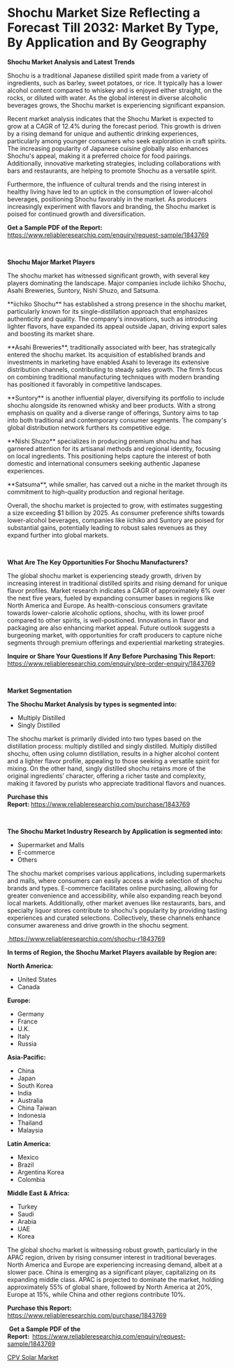 <p><h1>Shochu Market Size Reflecting a Forecast Till 2032: Market By Type, By Application and By Geography</h1></p><p><strong>Shochu Market Analysis and Latest Trends</strong></p>
<p><p>Shochu is a traditional Japanese distilled spirit made from a variety of ingredients, such as barley, sweet potatoes, or rice. It typically has a lower alcohol content compared to whiskey and is enjoyed either straight, on the rocks, or diluted with water. As the global interest in diverse alcoholic beverages grows, the Shochu market is experiencing significant expansion.</p><p>Recent market analysis indicates that the Shochu Market is expected to grow at a CAGR of 12.4% during the forecast period. This growth is driven by a rising demand for unique and authentic drinking experiences, particularly among younger consumers who seek exploration in craft spirits. The increasing popularity of Japanese cuisine globally also enhances Shochu's appeal, making it a preferred choice for food pairings. Additionally, innovative marketing strategies, including collaborations with bars and restaurants, are helping to promote Shochu as a versatile spirit.</p><p>Furthermore, the influence of cultural trends and the rising interest in healthy living have led to an uptick in the consumption of lower-alcohol beverages, positioning Shochu favorably in the market. As producers increasingly experiment with flavors and branding, the Shochu market is poised for continued growth and diversification.</p></p>
<p><strong>Get a Sample PDF of the Report:&nbsp;</strong> <a href="https://www.reliableresearchiq.com/enquiry/request-sample/1843769?utm_campaign=2267&utm_medium=2&utm_source=Github&utm_content=ia&utm_term=15022025&utm_id=shochu">https://www.reliableresearchiq.com/enquiry/request-sample/1843769</a></p>
<p>&nbsp;</p>
<p><strong>Shochu Major Market Players</strong></p>
<p><p>The shochu market has witnessed significant growth, with several key players dominating the landscape. Major companies include iichiko Shochu, Asahi Breweries, Suntory, Nishi Shuzo, and Satsuma.</p><p>**iichiko Shochu** has established a strong presence in the shochu market, particularly known for its single-distillation approach that emphasizes authenticity and quality. The company's innovations, such as introducing lighter flavors, have expanded its appeal outside Japan, driving export sales and boosting its market share.</p><p>**Asahi Breweries**, traditionally associated with beer, has strategically entered the shochu market. Its acquisition of established brands and investments in marketing have enabled Asahi to leverage its extensive distribution channels, contributing to steady sales growth. The firm’s focus on combining traditional manufacturing techniques with modern branding has positioned it favorably in competitive landscapes.</p><p>**Suntory** is another influential player, diversifying its portfolio to include shochu alongside its renowned whisky and beer products. With a strong emphasis on quality and a diverse range of offerings, Suntory aims to tap into both traditional and contemporary consumer segments. The company's global distribution network furthers its competitive edge.</p><p>**Nishi Shuzo** specializes in producing premium shochu and has garnered attention for its artisanal methods and regional identity, focusing on local ingredients. This positioning helps capture the interest of both domestic and international consumers seeking authentic Japanese experiences.</p><p>**Satsuma**, while smaller, has carved out a niche in the market through its commitment to high-quality production and regional heritage. </p><p>Overall, the shochu market is projected to grow, with estimates suggesting a size exceeding $1 billion by 2025. As consumer preference shifts towards lower-alcohol beverages, companies like iichiko and Suntory are poised for substantial gains, potentially leading to robust sales revenues as they expand further into global markets.</p></p>
<p>&nbsp;</p>
<p><strong>What Are The Key Opportunities For Shochu Manufacturers?</strong></p>
<p><p>The global shochu market is experiencing steady growth, driven by increasing interest in traditional distilled spirits and rising demand for unique flavor profiles. Market research indicates a CAGR of approximately 6% over the next five years, fueled by expanding consumer bases in regions like North America and Europe. As health-conscious consumers gravitate towards lower-calorie alcoholic options, shochu, with its lower proof compared to other spirits, is well-positioned. Innovations in flavor and packaging are also enhancing market appeal. Future outlook suggests a burgeoning market, with opportunities for craft producers to capture niche segments through premium offerings and experiential marketing strategies.</p></p>
<p><strong>Inquire or Share Your Questions If Any Before Purchasing This Report:</strong> <a href="https://www.reliableresearchiq.com/enquiry/pre-order-enquiry/1843769?utm_campaign=2267&utm_medium=2&utm_source=Github&utm_content=ia&utm_term=15022025&utm_id=shochu">https://www.reliableresearchiq.com/enquiry/pre-order-enquiry/1843769</a></p>
<p>&nbsp;</p>
<p><strong>Market Segmentation</strong></p>
<p><strong>The Shochu Market Analysis by types is segmented into:</strong></p>
<p><ul><li>Multiply Distilled</li><li>Singly Distilled</li></ul></p>
<p><p>The shochu market is primarily divided into two types based on the distillation process: multiply distilled and singly distilled. Multiply distilled shochu, often using column distillation, results in a higher alcohol content and a lighter flavor profile, appealing to those seeking a versatile spirit for mixing. On the other hand, singly distilled shochu retains more of the original ingredients’ character, offering a richer taste and complexity, making it favored by purists who appreciate traditional flavors and nuances.</p></p>
<p><strong>Purchase this Report:&nbsp;</strong><a href="https://www.reliableresearchiq.com/purchase/1843769?utm_campaign=2267&utm_medium=2&utm_source=Github&utm_content=ia&utm_term=15022025&utm_id=shochu">https://www.reliableresearchiq.com/purchase/1843769</a></p>
<p>&nbsp;</p>
<p><strong>The Shochu Market Industry Research by Application is segmented into:</strong></p>
<p><ul><li>Supermarket and Malls</li><li>E-commerce</li><li>Others</li></ul></p>
<p><p>The shochu market comprises various applications, including supermarkets and malls, where consumers can easily access a wide selection of shochu brands and types. E-commerce facilitates online purchasing, allowing for greater convenience and accessibility, while also expanding reach beyond local markets. Additionally, other market avenues like restaurants, bars, and specialty liquor stores contribute to shochu's popularity by providing tasting experiences and curated selections. Collectively, these channels enhance consumer awareness and drive growth in the shochu segment.</p></p>
<p><a href="https://www.reliableresearchiq.com/shochu-r1843769?utm_campaign=2267&utm_medium=2&utm_source=Github&utm_content=ia&utm_term=15022025&utm_id=shochu">&nbsp;https://www.reliableresearchiq.com/shochu-r1843769</a></p>
<p><strong>In terms of Region, the Shochu Market Players available by Region are:</strong></p>
<p>
    <p> <strong> North America: </strong>
        <ul>
            <li>United States</li>
            <li>Canada</li>
        </ul>
        </p> 
    <p> <strong> Europe: </strong>
        <ul>
            <li>Germany</li>
            <li>France</li>
            <li>U.K.</li>
            <li>Italy</li>
            <li>Russia</li>
        </ul>
        </p> 
    <p> <strong> Asia-Pacific: </strong>
        <ul>
            <li>China</li>
            <li>Japan</li>
            <li>South Korea</li>
            <li>India</li>
            <li>Australia</li>
            <li>China Taiwan</li>
            <li>Indonesia</li>
            <li>Thailand</li>
            <li>Malaysia</li>
        </ul>
        </p> 
    <p> <strong> Latin America: </strong>
        <ul>
            <li>Mexico</li>
            <li>Brazil</li>
            <li>Argentina Korea</li>
            <li>Colombia</li>
        </ul>
        </p> 
    <p> <strong> Middle East & Africa: </strong>
        <ul>
            <li>Turkey</li>
            <li>Saudi</li>
            <li>Arabia</li>
            <li>UAE</li>
            <li>Korea</li>
        </ul>
    </p>
    </p>
<p><p>The global shochu market is witnessing robust growth, particularly in the APAC region, driven by rising consumer interest in traditional beverages. North America and Europe are experiencing increasing demand, albeit at a slower pace. China is emerging as a significant player, capitalizing on its expanding middle class. APAC is projected to dominate the market, holding approximately 55% of global share, followed by North America at 20%, Europe at 15%, while China and other regions contribute 10%.</p></p>
<p><strong>Purchase this Report: </strong><a href="https://www.reliableresearchiq.com/purchase/1843769?utm_campaign=2267&utm_medium=2&utm_source=Github&utm_content=ia&utm_term=15022025&utm_id=shochu">https://www.reliableresearchiq.com/purchase/1843769</a></p>
<p>&nbsp;<strong>Get a Sample PDF of the Report:&nbsp;&nbsp;</strong><a href="https://www.reliableresearchiq.com/enquiry/request-sample/1843769?utm_campaign=2267&utm_medium=2&utm_source=Github&utm_content=ia&utm_term=15022025&utm_id=shochu">https://www.reliableresearchiq.com/enquiry/request-sample/1843769</a></p>
<p><strong></strong></p>
<p><p><a href="https://github.com/steidmindy199393/Market-Research-Report-List-1/blob/main/cpv-solar-market.md?utm_campaign=2267&utm_medium=2&utm_source=Github&utm_content=ia&utm_term=15022025&utm_id=shochu">CPV Solar Market</a></p></p>